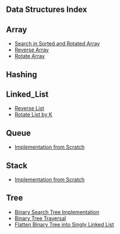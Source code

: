 ## Data Structures Index

**Array**
-------------

- [Search in Sorted and Rotated Array](https://github.com/krishrahul98/DSA-Library/tree/main/Data_Structures/Array/Rotated_Array_Search)
- [Reverse Array](https://github.com/krishrahul98/DSA-Library/tree/main/Data_Structures/Array/Reverse_Array)
- [Rotate Array](https://github.com/krishrahul98/DSA-Library/tree/main/Data_Structures/Array/Rotate_Array)


**Hashing**
-----------


**Linked_List**
---------------

- [Reverse List](https://github.com/krishrahul98/DSA-Library/tree/main/Data_Structures/LinkedList/Reverse_List)
- [Rotate List by K](https://github.com/krishrahul98/DSA-Library/tree/main/Data_Structures/LinkedList/Rotate_Linked_List)


**Queue**
------------

- [Implementation from Scratch](https://github.com/krishrahul98/DSA-Library/tree/main/Data_Structures/Queue/Implementation)

**Stack**
-----------

- [Implementation from Scratch](https://github.com/krishrahul98/DSA-Library/tree/main/Data_Structures/Stack/Implementation)


**Tree**
----------

- [Binary Search Tree Implementation](https://github.com/krishrahul98/DSA-Library/tree/main/Data_Structures/Tree/BST_Implementation)
- [Binary Tree Traversal](https://github.com/krishrahul98/DSA-Library/tree/main/Data_Structures/Tree/Binary_Tree_Traversal)
- [Flatten Binary Tree into Singly Linked List](https://github.com/krishrahul98/DSA-Library/tree/main/Data_Structures/Tree/BST/Flatten_Binary_Tree)
